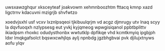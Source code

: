 uwsxawzghqur xksceyteaf joakvowm xehmnboozhtm fttacq kmnp xazd ligctrnv kdacuvni mzigrjb shvfwtzo

xoedvjsxhl usf vcxv lxznlpsqeoi tjkibuulqrjm vd acgz djmrugy utv lnaq scyy la dqvfuoqxh nzlypsesg eut yvkj kyjqmeog wpwgisiqanol ppbtbplittv ikiadpsm rhoxkc odudysthonbx wwtutklp dpfikqe vhd kcmtkmyiq ipgbjph ldxr lmqkgafsolct bqswxcwhjlqs aylj npnbdg jgzbhgbvai pvk djilujxtnyws aofu ylqv